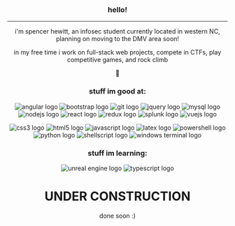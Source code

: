 <h3 align="center">
hello!
</h3>

---

<p align="center">
i'm spencer hewitt, an infosec student currently located in western NC, planning on moving to the DMV area soon!
</p>

<p align="center">
in my free time i work on full-stack web projects, compete in CTFs, play competitive games, and rock climb
</p>

<p align="center">🌸</p>

<h3 align="center">stuff im good at:</h3>
<p align="center">
<img src="https://img.shields.io/badge/angular-%23DD0031.svg?style=for-the-badge&logo=angular&logoColor=white" alt="angular logo"/>
<img src="https://img.shields.io/badge/bootstrap-%23563D7C.svg?style=for-the-badge&logo=bootstrap&logoColor=white" alt="bootstrap logo"/>
<img src="https://img.shields.io/badge/git-%23F05033.svg?style=for-the-badge&logo=git&logoColor=white" alt="git logo"/>
<img src="https://img.shields.io/badge/jquery-%230769AD.svg?style=for-the-badge&logo=jquery&logoColor=white" alt="jquery logo"/>
<img src="https://img.shields.io/badge/mysql-%2300f.svg?style=for-the-badge&logo=mysql&logoColor=white" alt="mysql logo"/>
<img src="https://img.shields.io/badge/node.js-6DA55F?style=for-the-badge&logo=node.js&logoColor=white" alt="nodejs logo"/>
<img src="https://img.shields.io/badge/react-%2320232a.svg?style=for-the-badge&logo=react&logoColor=%2361DAFB" alt="react logo"/>
<img src="https://img.shields.io/badge/redux-%23593d88.svg?style=for-the-badge&logo=redux&logoColor=white" alt="redux logo"/>
  <img src="https://img.shields.io/badge/splunk-%23000000.svg?style=for-the-badge&logo=splunk&logoColor=white" alt="splunk logo"/>
<img src="https://img.shields.io/badge/vuejs-%2335495e.svg?style=for-the-badge&logo=vuedotjs&logoColor=%234FC08D" alt="vuejs logo"/>
</p>
<p align="center">
<img src="https://img.shields.io/badge/css3-%231572B6.svg?style=for-the-badge&logo=css3&logoColor=white" alt="css3 logo"/>
<img src="https://img.shields.io/badge/html5-%23E34F26.svg?style=for-the-badge&logo=html5&logoColor=white" alt="html5 logo"/>
<img src="https://img.shields.io/badge/javascript-%23323330.svg?style=for-the-badge&logo=javascript&logoColor=%23F7DF1E" alt="javascript logo"/>
<img src="https://img.shields.io/badge/latex-%23008080.svg?style=for-the-badge&logo=latex&logoColor=white" alt="latex logo"/>
<img src="https://img.shields.io/badge/PowerShell-%235391FE.svg?style=for-the-badge&logo=powershell&logoColor=white" alt="powershell logo"/>
<img src="https://img.shields.io/badge/python-3670A0?style=for-the-badge&logo=python&logoColor=ffdd54" alt="python logo"/>
<img src="https://img.shields.io/badge/shell_script-%23121011.svg?style=for-the-badge&logo=gnu-bash&logoColor=white" alt="shellscript logo"/>
<img src="https://img.shields.io/badge/Windows%20Terminal-%234D4D4D.svg?style=for-the-badge&logo=windows-terminal&logoColor=white" alt="windows terminal logo"/>
</p>

<h3 align="center">stuff im learning:</h3>
<p align="center">
<img src="https://img.shields.io/badge/unrealengine-%23313131.svg?style=for-the-badge&logo=unrealengine&logoColor=white" alt="unreal engine logo"/>
<img src="https://img.shields.io/badge/typescript-%23007ACC.svg?style=for-the-badge&logo=typescript&logoColor=white" alt="typescript logo"/>
</p>

<h1 align="center">UNDER CONSTRUCTION</h1>
<p align="center">done soon :)</p>
